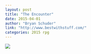 ```yaml
---
layout: post
title: "The Encounter"
date: 2015-04-01
author: "Bryan Schuder"
link: "http://www.bestwithstuff.com/"
categories: 2015 rpg
---
```

![]({{site.url}}/2015images/TheEncounter.jpg)
